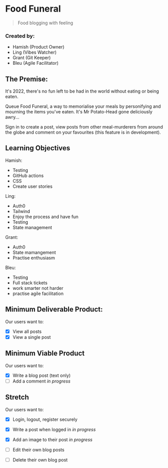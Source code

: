 # Food Funeral
> Food blogging with feeling

### Created by:
 - Hamish (Product Owner)
 - Ling (Vibes Watcher)
 - Grant (Git Keeper)
 - Bleu (Agile Facilitator)

## The Premise:

It's 2022, there's no fun left to be had in the world without eating or being eaten. 

Queue Food Funeral, a way to memorialise your meals by personifying and mourning the items you've eaten. It's Mr Potato-Head gone deliciously awry... 

Sign in to create a post, view posts from other meal-murderers from around the globe and comment on your favourites (this feature is in development). 

## Learning Objectives

Hamish:
 - Testing
 - GitHub actions
 - CSS
 - Create user stories 

Ling: 
 - Auth0
 - Tailwind
 - Enjoy the process and have fun
 - Testing
 - State management

Grant:
 - Auth0
 - State mamangement
 - Practise enthusiasm

Bleu:
 - Testing
 - Full stack tickets
 - work smarter not harder
 - practise agile facilitation
## Minimum Deliverable Product:

Our users want to: 
- [x] View all posts
- [x] View a single post

## Minimum Viable Product

Our users want to:
 - [x] Write a blog post (text only)
 - [ ] Add a comment *in progress*

## Stretch

Our users want to: 
- [x] Login, logout, register securely 
- [x] Write a post when logged in *in progress*
- [x] Add an image to their post *in progress*
- [ ] Edit their own blog posts
- [ ] Delete their own blog post

